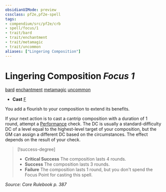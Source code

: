 ```yaml
---
obsidianUIMode: preview
cssclass: pf2e,pf2e-spell
tags:
- compendium/src/pf2e/crb
- spell/focus/1
- trait/bard
- trait/enchantment
- trait/metamagic
- trait/uncommon
aliases: ["Lingering Composition"]
---
```

# Lingering Composition *Focus 1*   
[bard](rules/traits/bard.md)  [enchantment](rules/traits/enchantment.md)  [metamagic](rules/traits/metamagic.md)  [uncommon](rules/traits/uncommon.md)  

- **Cast** [F](rules/core-rulebook/chapter-9-playing-the-game.md#Actions "Free Action") 

You add a flourish to your composition to extend its benefits.

If your next action is to cast a cantrip composition with a duration of 1 round, attempt a [Performance](compendium/skills.md#Performance) check. The DC is usually a standard-difficulty DC of a level equal to the highest-level target of your composition, but the GM can assign a different DC based on the circumstances. The effect depends on the result of your check.

> [!success-degree] 
> - **Critical Success** The composition lasts 4 rounds.
> - **Success** The composition lasts 3 rounds.
> - **Failure** The composition lasts 1 round, but you don't spend the Focus Point for casting this spell.

*Source: Core Rulebook p. 387*